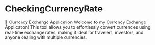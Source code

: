 # CheckingCurrencyRate
💱 Currency Exchange Application  Welcome to my Currency Exchange Application! This tool allows you to effortlessly convert currencies using real-time exchange rates, making it ideal for travelers, investors, and anyone dealing with multiple currencies.

